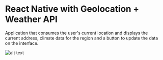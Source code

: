 # React Native with Geolocation + Weather API

Application that consumes the user's current location and displays the current address, climate data for the region and a button to update the data on the interface.

![alt text](https://github.com/vitorsiqueirarecife/ReactNativeWeather/blob/main/prints/1.jpg?raw=true)